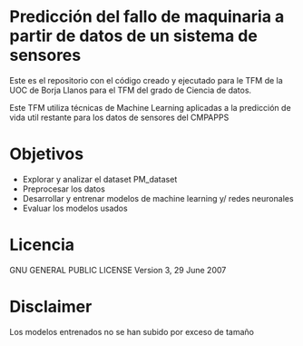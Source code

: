 # Predicción del fallo de maquinaria a partir de datos de un sistema de sensores

Este es el repositorio con el código creado y ejecutado para le TFM de la UOC de Borja Llanos para el TFM del grado de Ciencia de datos.

Este TFM utiliza técnicas de Machine Learning aplicadas a la predicción de vida util restante para los datos de sensores del CMPAPPS

# Objetivos

-	Explorar y analizar el dataset PM_dataset 
-   Preprocesar los datos 
-	Desarrollar y entrenar modelos de machine learning y/ redes neuronales 
-	Evaluar los modelos usados 

# Licencia

GNU GENERAL PUBLIC LICENSE
Version 3, 29 June 2007

# Disclaimer
Los modelos entrenados no se han subido por exceso de tamaño
